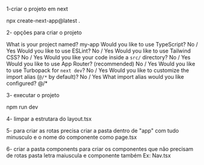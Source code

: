 1-criar o projeto em next
 
npx create-next-app@latest .
 
 
2- opções para criar o projeto
 
What is your project named? my-app
Would you like to use TypeScript? No / Yes
Would you like to use ESLint? No / Yes
Would you like to use Tailwind CSS? No / Yes
Would you like your code inside a `src/` directory? No / Yes
Would you like to use App Router? (recommended) No / Yes
Would you like to use Turbopack for `next dev`?  No / Yes
Would you like to customize the import alias (`@/*` by default)? No / Yes
What import alias would you like configured? @/*
 
3- executar o projeto
 
npm run dev
 
4- limpar a estrutara do layout.tsx
 
5- para criar as rotas precisa criar a pasta dentro de "app" com tudo
minusculo e o nome do componente como page.tsx
 
6- criar a pasta components para criar os componentes que não precisam
de rotas pasta letra maiuscula e componente também Ex: Nav.tsx
 